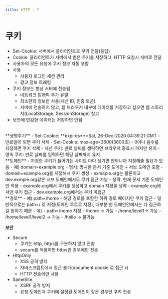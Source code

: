 ```yaml
---
title: HTTP - 7
---
```


# 쿠키
- Set-Cookie: 서버에서 클라이언트로 쿠키 전달(응답)
- Cookie: 클라이언트가 서버에서 받은 쿠키를 저장하고, HTTP 요청시 서버로 전달
- 사용자의 모든 요청에 쿠키 정보 자동 포함
- 사용
	- 사용자 로그인 세션 관리
	- 광고 정보 트래킹
- 쿠키 정보는 항상 서버에 전송됨
	- 네트워크 트래픽 추가 유발
	- 최소한의 정보만 사용(세션 ID, 인증 토큰)
	- 서버에 전송하지 않고, 웹 브라우저 내부에 데이터를 저장하고 싶으면 웹 스토리지(LocalStorage, SessionStorage) 참고
- 보안에 민감한 데이터는 저장하면 안됨

<br/>
**생명주기**   
- Set-Cookie: **expires**=Sat, 26-Dec-2020 04:39:21 GMT
	- 만료일이 되면 쿠키 삭제
- Set-Cookie: max-age=3600(3600초)
	- 0이나 음수를 지정하면 쿠키 삭제
- 세션 쿠키: 만료 날짜를 생략하면 브라우저 종료시 까지만 유지
- 영속 쿠키: 만료 날짜를 입력하면 해당 날짜까지 유지

<br/>
**도메인**   
- 지정한 쿠키가 들어가는 사이트 마다 생기면 안되니까 지정해줄 필요가 있음
- 예) domain=example.org
- 명시: 명시한 문서 기준 도메인 + 서브 도메인 포함
	- domain=example.org를 지정해서 쿠키 생성
		- exmaple.org는 물론이고 dev.exmple.org같은 서브 도메인에서도 쿠키 접근 가능
- 생략: 현재 문서 기준 도메인만 적용
	- example.org에서 쿠키를 생성하고 domain 지정을 생략
		- example.org에서만 쿠키 접근
		- dev.example.org에서는 쿠키 미접근

<br/>
**경로**   
- 예) path=/home
- 해당 경로를 포함한 하위 경로 페이지만 쿠키 접근
- 일반적으로는 path=/ 로 지정(도메인 루트로 지정), 대부분 한 도메인안에서는 다 접근하길 원하기 때문
- 예)
	- path=/home 지정
	- /home -> 가능
	- /home/level1-> 가능
	- /home/level1/level2 -> 가능
	- /hello -> 불가능

**보안**   
- Secure
	- 쿠키는 http, https를 구분하지 않고 전송
	- secure를 적용하면 https인 경우에만 전송
- HttpOnly
	- XSS 공격 방지
	- 자바스크립트에서 접근 불가(document.cookie 로 접근 x)
	- HTTP 전송에만 사용
- SameSite
	- XSRF 공격 방지
	- 요청 도메인과 쿠키에 설정된 도메인이 같은 경우만 쿠키 전송
